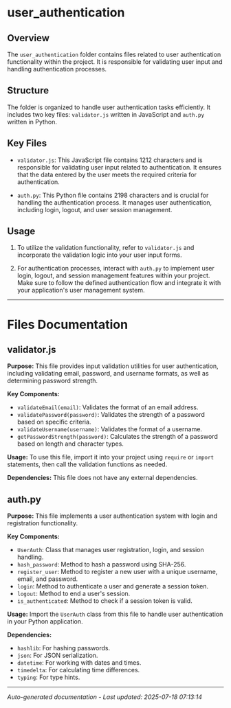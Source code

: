 # user_authentication

## Overview
The `user_authentication` folder contains files related to user authentication functionality within the project. It is responsible for validating user input and handling authentication processes.

## Structure
The folder is organized to handle user authentication tasks efficiently. It includes two key files: `validator.js` written in JavaScript and `auth.py` written in Python.

## Key Files
- `validator.js`: This JavaScript file contains 1212 characters and is responsible for validating user input related to authentication. It ensures that the data entered by the user meets the required criteria for authentication.
  
- `auth.py`: This Python file contains 2198 characters and is crucial for handling the authentication process. It manages user authentication, including login, logout, and user session management.

## Usage
1. To utilize the validation functionality, refer to `validator.js` and incorporate the validation logic into your user input forms.
   
2. For authentication processes, interact with `auth.py` to implement user login, logout, and session management features within your project. Make sure to follow the defined authentication flow and integrate it with your application's user management system.

---

# Files Documentation

## validator.js

**Purpose:** This file provides input validation utilities for user authentication, including validating email, password, and username formats, as well as determining password strength.

**Key Components:**
- `validateEmail(email)`: Validates the format of an email address.
- `validatePassword(password)`: Validates the strength of a password based on specific criteria.
- `validateUsername(username)`: Validates the format of a username.
- `getPasswordStrength(password)`: Calculates the strength of a password based on length and character types.

**Usage:** To use this file, import it into your project using `require` or `import` statements, then call the validation functions as needed.

**Dependencies:** This file does not have any external dependencies.

## auth.py

**Purpose:** This file implements a user authentication system with login and registration functionality.

**Key Components:**
- `UserAuth`: Class that manages user registration, login, and session handling.
- `hash_password`: Method to hash a password using SHA-256.
- `register_user`: Method to register a new user with a unique username, email, and password.
- `login`: Method to authenticate a user and generate a session token.
- `logout`: Method to end a user's session.
- `is_authenticated`: Method to check if a session token is valid.

**Usage:** Import the `UserAuth` class from this file to handle user authentication in your Python application.

**Dependencies:**
- `hashlib`: For hashing passwords.
- `json`: For JSON serialization.
- `datetime`: For working with dates and times.
- `timedelta`: For calculating time differences.
- `typing`: For type hints.

---
*Auto-generated documentation - Last updated: 2025-07-18 07:13:14*
